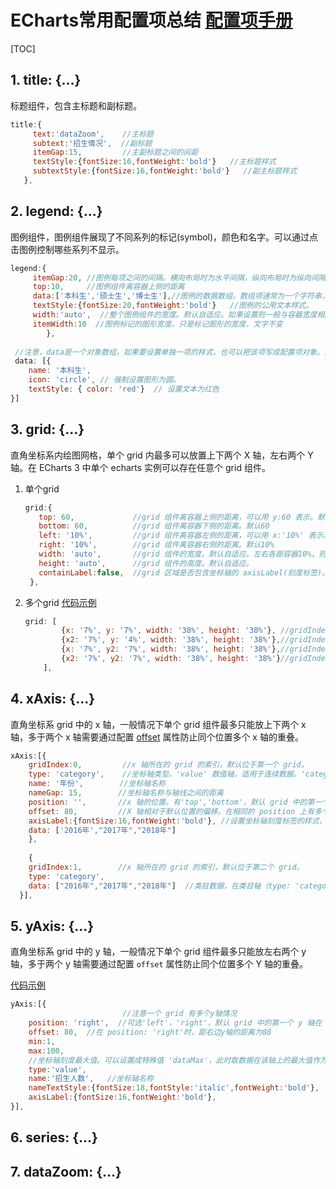 # ECharts常用配置项总结       [配置项手册](http://echarts.baidu.com/option.html#title)

[TOC]

## 1. title: {...}

标题组件，包含主标题和副标题。

```javascript
title:{
     text:'dataZoom',    //主标题
     subtext:'招生情况',  //副标题
     itemGap:15,         //主副标题之间的间距
     textStyle:{fontSize:16,fontWeight:'bold'}   //主标题样式
     subtextStyle:{fontSize:16,fontWeight:'bold'}   //副主标题样式
   },
```

## 2. legend: {...}

图例组件，图例组件展现了不同系列的标记(symbol)，颜色和名字。可以通过点击图例控制哪些系列不显示。

```javascript
legend:{
     itemGap:20, //图例每项之间的间隔。横向布局时为水平间隔，纵向布局时为纵向间隔。
     top:10,     //图例组件离容器上侧的距离
     data:['本科生','硕士生','博士生'],//图例的数据数组。数组项通常为一个字符串，每一项代表一个series的 name，图例组件会自动根据对应系列的图形标记（symbol）来绘制自己的颜色和标记
     textStyle:{fontSize:20,fontWeight:'bold'}   //图例的公用文本样式。
     width:'auto',  //整个图例组件的宽度。默认自适应。如果设置则一般与容器宽度相同，
     itemWidth:10  //图例标记的图形宽度。只是标记图形的宽度，文字不变
        },
            
 //注意，data是一个对象数组，如果要设置单独一项的样式，也可以把该项写成配置项对象。此时必须使用 name 属性对应表示系列的 name。
 data: [{
    name: '本科生',  
    icon: 'circle', // 强制设置图形为圆。
    textStyle: { color: 'red'}  // 设置文本为红色
}]
```

## 3. grid: {...}

直角坐标系内绘图网格，单个 grid 内最多可以放置上下两个 X 轴，左右两个 Y 轴。在 ECharts 3 中单个 echarts 实例可以存在任意个 grid 组件。

1. 单个grid

   ```javascript
   grid:{   
      top: 60,             //grid 组件离容器上侧的距离，可以用 y:60 表示。默认60
      bottom: 60,          //grid 组件离容器下侧的距离。默认60
      left: '10%',         //grid 组件离容器左侧的距离，可以用 x:'10%' 表示。默认10%
      right: '10%',        //grid 组件离容器右侧的距离。默认10%
      width: 'auto',       //grid 组件的宽度。默认自适应。左右各距容器10%，则剩下80%。
      height: 'auto',      //grid 组件的高度。默认自适应。
      containLabel:false,  //grid 区域是否包含坐标轴的 axisLabel(刻度标签)。默认false，为false时是                          依据坐标轴线（不包括刻度内容）来对齐的。
    },
   ```

2. 多个grid    [代码示例](http://www.echartsjs.com/gallery/editor.html?c=scatter-anscombe-quartet)

   ```javascript
   grid: [
           {x: '7%', y: '7%', width: '38%', height: '38%'}, //gridIndex:0， x=left，y=top
           {x2: '7%', y: '4%', width: '38%', height: '38%'},//gridIndex:1， x2等同right
           {x: '7%', y2: '7%', width: '38%', height: '38%'},//gridIndex:2， y2等同bottom
           {x2: '7%', y2: '7%', width: '38%', height: '38%'}//gridIndex:3，
       ],
   ```

## 4. xAxis: {...}

直角坐标系 grid 中的 x 轴，一般情况下单个 grid 组件最多只能放上下两个 x 轴，多于两个 x 轴需要通过配置 [offset](http://echarts.baidu.com/option.html#xAxis.offset) 属性防止同个位置多个 x 轴的重叠。

```javascript
xAxis:[{
    gridIndex:0,         //x 轴所在的 grid 的索引，默认位于第一个 grid。
    type: 'category',    //坐标轴类型。'value' 数值轴，适用于连续数据。'category' 类目轴，适用于离散                            的类目数据，为该类型时必须通过 data 设置类目数据。'time' 时间轴，
    name: '年份',        //坐标轴名称
    nameGap: 15,        //坐标轴名称与轴线之间的距离
    position: '',       //x 轴的位置。有'top','bottom'，默认 grid 中的第一个 x 轴在 grid 的下方                              （'bottom'），第二个 x 轴视第一个 x 轴的位置放在另一侧。
    offset: 80,         //X 轴相对于默认位置的偏移，在相同的 position 上有多个 X 轴的时候有用。
    axisLabel:{fontSize:16,fontWeight:'bold'}, //设置坐标轴刻度标签的样式，注意与textStyle区别
    data: ['2016年',"2017年","2018年"]
	},
      
    {
    gridIndex:1,        //x 轴所在的 grid 的索引，默认位于第二个 grid。
    type: 'category',
    data: ["2016年","2017年","2018年"]  //类目数据，在类目轴（type: 'category'）中有效。
  }],
```

## 5. yAxis: {...}

直角坐标系 grid 中的 y 轴，一般情况下单个 grid 组件最多只能放左右两个 y 轴，多于两个 y 轴需要通过配置 `offset` 属性防止同个位置多个 Y 轴的重叠。

[代码示例](http://www.echartsjs.com/gallery/editor.html?c=multiple-y-axis)

```javascript
yAxis:[{
                         //注意一个 grid 有多个y轴情况
    position: 'right',  //可选'left'，'right'，默认 grid 中的第一个 y 轴在 grid 的左侧（'left'），                          第二个 y 轴视第一个 y轴的位置放在另一侧。
    offset: 80,  //在 position: 'right'时，距右边y轴的距离为80
    min:1,
    max:100,    
    //坐标轴刻度最大值。可以设置成特殊值 'dataMax'，此时取数据在该轴上的最大值作为最大刻度。不设置时会自      动计算最大值保证坐标轴刻度的均匀分布。
    type:'value',
    name:'招生人数',   //坐标轴名称
    nameTextStyle:{fontSize:18,fontStyle:'italic',fontWeight:'bold'},  //坐标轴名称的样式
    axisLabel:{fontSize:16,fontWeight:'bold'},
}],
```

## 6. series: {...}



## 7. dataZoom: {...}

